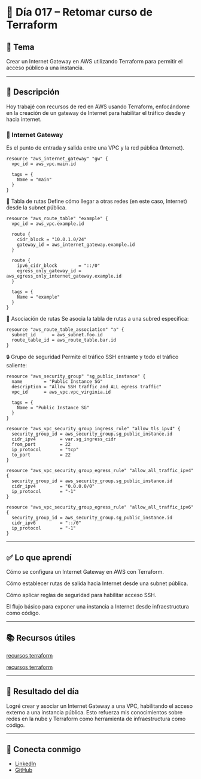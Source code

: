 # 📅 Día 017 – Retomar curso de Terraform

## 📌 Tema

Crear un Internet Gateway en AWS utilizando Terraform para permitir el acceso público a una instancia.

---

## 📘 Descripción

Hoy trabajé con recursos de red en AWS usando Terraform, enfocándome en la creación de un gateway de Internet para habilitar el tráfico desde y hacia internet.

### 🔌 Internet Gateway

Es el punto de entrada y salida entre una VPC y la red pública (Internet).

```hcl
resource "aws_internet_gateway" "gw" {
  vpc_id = aws_vpc.main.id

  tags = {
    Name = "main"
  }
}
```

🧭 Tabla de rutas
Define cómo llegar a otras redes (en este caso, Internet) desde la subnet pública.

```hcl
resource "aws_route_table" "example" {
  vpc_id = aws_vpc.example.id

  route {
    cidr_block = "10.0.1.0/24"
    gateway_id = aws_internet_gateway.example.id
  }

  route {
    ipv6_cidr_block        = "::/0"
    egress_only_gateway_id = aws_egress_only_internet_gateway.example.id
  }

  tags = {
    Name = "example"
  }
}
```

🔗 Asociación de rutas
Se asocia la tabla de rutas a una subred específica:

```hcl
resource "aws_route_table_association" "a" {
  subnet_id      = aws_subnet.foo.id
  route_table_id = aws_route_table.bar.id
}
```

🔒 Grupo de seguridad
Permite el tráfico SSH entrante y todo el tráfico saliente:

```hcl
resource "aws_security_group" "sg_public_instance" {
  name        = "Public Instance SG"
  description = "Allow SSH traffic and ALL egress traffic"
  vpc_id      = aws_vpc.vpc_virginia.id

  tags = {
    Name = "Public Instance SG"
  }
}

resource "aws_vpc_security_group_ingress_rule" "allow_tls_ipv4" {
  security_group_id = aws_security_group.sg_public_instance.id
  cidr_ipv4         = var.sg_ingress_cidr
  from_port         = 22
  ip_protocol       = "tcp"
  to_port           = 22
}

resource "aws_vpc_security_group_egress_rule" "allow_all_traffic_ipv4" {
  security_group_id = aws_security_group.sg_public_instance.id
  cidr_ipv4         = "0.0.0.0/0"
  ip_protocol       = "-1"
}

resource "aws_vpc_security_group_egress_rule" "allow_all_traffic_ipv6" {
  security_group_id = aws_security_group.sg_public_instance.id
  cidr_ipv6         = "::/0"
  ip_protocol       = "-1"
}
```

---

## ✅ Lo que aprendí

Cómo se configura un Internet Gateway en AWS con Terraform.

Cómo establecer rutas de salida hacia Internet desde una subnet pública.

Cómo aplicar reglas de seguridad para habilitar acceso SSH.

El flujo básico para exponer una instancia a Internet desde infraestructura como código.

---

## 📚 Recursos útiles

[recursos terraform](https://registry.terraform.io/providers/hashicorp/aws/5.97.0/docs/resources/security_group)

[recursos terraform](https://registry.terraform.io/providers/hashicorp/aws/5.97.0/docs/resources/vpc_security_group_egress_rule)

---

## 🎯 Resultado del día

Logré crear y asociar un Internet Gateway a una VPC, habilitando el acceso externo a una instancia pública. Esto refuerza mis conocimientos sobre redes en la nube y Terraform como herramienta de infraestructura como código.

---

## 🤝 Conecta conmigo

- [LinkedIn](https://www.linkedin.com/in/luis-felipe-carrasco/)
- [GitHub](https://github.com/pipeddev/)
